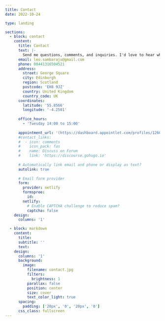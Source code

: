```yaml
---
title: Contact
date: 2022-10-24

type: landing

sections:
  - block: contact
    content:
      title: Contact
      text: |-
        Send me questions, comments, and inquiries. I'd love to hear what you have to say and share papers, ideas, and thoughts!
      email: leo.sambaraju@gmail.com
      phone: 00441316504521
      address:
        street: George Square
        city: Edinburgh
        region: Scotland
        postcode: 'EH8 9JZ'
        country: United Kingdom
        country_code: UK
      coordinates:
        latitude: '55.8566'
        longitude: '-4.2501'
      
      office_hours:
        - 'Tuesday 14:00 to 15:00'
       
      appointment_url: '(https://dashboard.appointlet.com/profiles/126081/scheduling-pages/130424)'
      #contact_links:
      #  - icon: comments
      #    icon_pack: fas
      #    name: Discuss on Forum
      #    link: 'https://discourse.gohugo.io'
    
      # Automatically link email and phone or display as text?
      autolink: true
    
      # Email form provider
      form:
        provider: netlify
        formspree:
          id:
        netlify:
          # Enable CAPTCHA challenge to reduce spam?
          captcha: false
    design:
      columns: '1'

  - block: markdown
    content:
      title:
      subtitle: ''
      text:
    design:
      columns: '1'
      background:
        image: 
          filename: contact.jpg
          filters:
            brightness: 1
          parallax: false
          position: center
          size: cover
          text_color_light: true
      spacing:
        padding: ['20px', '0', '20px', '0']
      css_class: fullscreen
---
```

